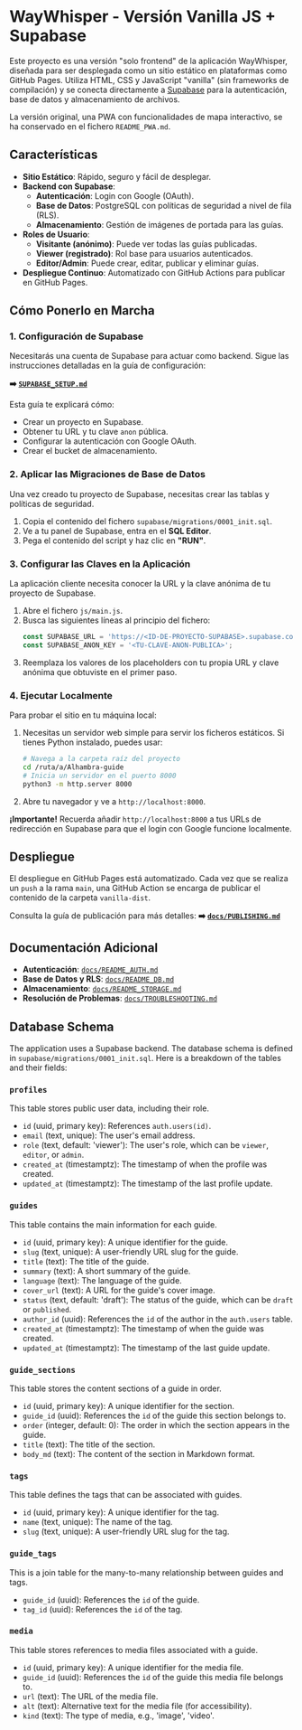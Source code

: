# WayWhisper - Versión Vanilla JS + Supabase

Este proyecto es una versión "solo frontend" de la aplicación WayWhisper, diseñada para ser desplegada como un sitio estático en plataformas como GitHub Pages. Utiliza HTML, CSS y JavaScript "vanilla" (sin frameworks de compilación) y se conecta directamente a [Supabase](https://supabase.com) para la autenticación, base de datos y almacenamiento de archivos.

La versión original, una PWA con funcionalidades de mapa interactivo, se ha conservado en el fichero `README_PWA.md`.

## Características

-   **Sitio Estático**: Rápido, seguro y fácil de desplegar.
-   **Backend con Supabase**:
    -   **Autenticación**: Login con Google (OAuth).
    -   **Base de Datos**: PostgreSQL con políticas de seguridad a nivel de fila (RLS).
    -   **Almacenamiento**: Gestión de imágenes de portada para las guías.
-   **Roles de Usuario**:
    -   **Visitante (anónimo)**: Puede ver todas las guías publicadas.
    -   **Viewer (registrado)**: Rol base para usuarios autenticados.
    -   **Editor/Admin**: Puede crear, editar, publicar y eliminar guías.
-   **Despliegue Continuo**: Automatizado con GitHub Actions para publicar en GitHub Pages.

## Cómo Ponerlo en Marcha

### 1. Configuración de Supabase

Necesitarás una cuenta de Supabase para actuar como backend. Sigue las instrucciones detalladas en la guía de configuración:

**➡️ [`SUPABASE_SETUP.md`](./SUPABASE_SETUP.md)**

Esta guía te explicará cómo:
- Crear un proyecto en Supabase.
- Obtener tu URL y tu clave `anon` pública.
- Configurar la autenticación con Google OAuth.
- Crear el bucket de almacenamiento.

### 2. Aplicar las Migraciones de Base de Datos

Una vez creado tu proyecto de Supabase, necesitas crear las tablas y políticas de seguridad.

1.  Copia el contenido del fichero `supabase/migrations/0001_init.sql`.
2.  Ve a tu panel de Supabase, entra en el **SQL Editor**.
3.  Pega el contenido del script y haz clic en **"RUN"**.

### 3. Configurar las Claves en la Aplicación

La aplicación cliente necesita conocer la URL y la clave anónima de tu proyecto de Supabase.

1.  Abre el fichero `js/main.js`.
2.  Busca las siguientes líneas al principio del fichero:
    ```javascript
    const SUPABASE_URL = 'https://<ID-DE-PROYECTO-SUPABASE>.supabase.co';
    const SUPABASE_ANON_KEY = '<TU-CLAVE-ANON-PUBLICA>';
    ```
3.  Reemplaza los valores de los placeholders con tu propia URL y clave anónima que obtuviste en el primer paso.

### 4. Ejecutar Localmente

Para probar el sitio en tu máquina local:

1.  Necesitas un servidor web simple para servir los ficheros estáticos. Si tienes Python instalado, puedes usar:
    ```bash
    # Navega a la carpeta raíz del proyecto
    cd /ruta/a/Alhambra-guide
    # Inicia un servidor en el puerto 8000
    python3 -m http.server 8000
    ```
2.  Abre tu navegador y ve a `http://localhost:8000`.

**¡Importante!** Recuerda añadir `http://localhost:8000` a tus URLs de redirección en Supabase para que el login con Google funcione localmente.

## Despliegue

El despliegue en GitHub Pages está automatizado. Cada vez que se realiza un `push` a la rama `main`, una GitHub Action se encarga de publicar el contenido de la carpeta `vanilla-dist`.

Consulta la guía de publicación para más detalles:
**➡️ [`docs/PUBLISHING.md`](./docs/PUBLISHING.md)**

## Documentación Adicional

-   **Autenticación**: [`docs/README_AUTH.md`](./docs/README_AUTH.md)
-   **Base de Datos y RLS**: [`docs/README_DB.md`](./docs/README_DB.md)
-   **Almacenamiento**: [`docs/README_STORAGE.md`](./docs/README_STORAGE.md)
-   **Resolución de Problemas**: [`docs/TROUBLESHOOTING.md`](./docs/TROUBLESHOOTING.md)

## Database Schema

The application uses a Supabase backend. The database schema is defined in `supabase/migrations/0001_init.sql`. Here is a breakdown of the tables and their fields:

### `profiles`

This table stores public user data, including their role.

- `id` (uuid, primary key): References `auth.users(id)`.
- `email` (text, unique): The user's email address.
- `role` (text, default: 'viewer'): The user's role, which can be `viewer`, `editor`, or `admin`.
- `created_at` (timestamptz): The timestamp of when the profile was created.
- `updated_at` (timestamptz): The timestamp of the last profile update.

### `guides`

This table contains the main information for each guide.

- `id` (uuid, primary key): A unique identifier for the guide.
- `slug` (text, unique): A user-friendly URL slug for the guide.
- `title` (text): The title of the guide.
- `summary` (text): A short summary of the guide.
- `language` (text): The language of the guide.
- `cover_url` (text): A URL for the guide's cover image.
- `status` (text, default: 'draft'): The status of the guide, which can be `draft` or `published`.
- `author_id` (uuid): References the `id` of the author in the `auth.users` table.
- `created_at` (timestamptz): The timestamp of when the guide was created.
- `updated_at` (timestamptz): The timestamp of the last guide update.

### `guide_sections`

This table stores the content sections of a guide in order.

- `id` (uuid, primary key): A unique identifier for the section.
- `guide_id` (uuid): References the `id` of the guide this section belongs to.
- `order` (integer, default: 0): The order in which the section appears in the guide.
- `title` (text): The title of the section.
- `body_md` (text): The content of the section in Markdown format.

### `tags`

This table defines the tags that can be associated with guides.

- `id` (uuid, primary key): A unique identifier for the tag.
- `name` (text, unique): The name of the tag.
- `slug` (text, unique): A user-friendly URL slug for the tag.

### `guide_tags`

This is a join table for the many-to-many relationship between guides and tags.

- `guide_id` (uuid): References the `id` of the guide.
- `tag_id` (uuid): References the `id` of the tag.

### `media`

This table stores references to media files associated with a guide.

- `id` (uuid, primary key): A unique identifier for the media file.
- `guide_id` (uuid): References the `id` of the guide this media file belongs to.
- `url` (text): The URL of the media file.
- `alt` (text): Alternative text for the media file (for accessibility).
- `kind` (text): The type of media, e.g., 'image', 'video'.
